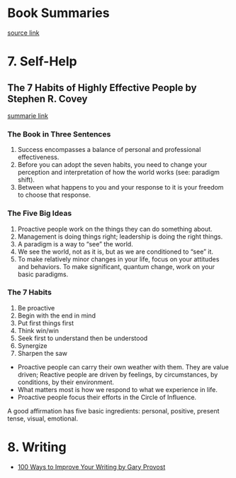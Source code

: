 # Book Summaries
[source link](https://www.samuelthomasdavies.com/book-summaries/)

# 7. Self-Help
## The 7 Habits of Highly Effective People by Stephen R. Covey
[summarie link](https://www.samuelthomasdavies.com/book-summaries/self-help/the-7-habits-of-highly-effective-people/)

### The Book in Three Sentences
1. Success encompasses a balance of personal and professional effectiveness.
2. Before you can adopt the seven habits, you need to change your perception and interpretation of how the world works (see: paradigm shift).
3. Between what happens to you and your response to it is your freedom to choose that response.

### The Five Big Ideas
1. Proactive people work on the things they can do something about.
2. Management is doing things right; leadership is doing the right things.
3. A paradigm is a way to “see” the world.
4. We see the world, not as it is, but as we are conditioned to “see” it.
5. To make relatively minor changes in your life, focus on your attitudes and behaviors. To make significant, quantum change, work on your basic paradigms.

### The 7 Habits
1. Be proactive
2. Begin with the end in mind
3. Put first things first
4. Think win/win
5. Seek first to understand then be understood
6. Synergize
7. Sharpen the saw

- Proactive people can carry their own weather with them. They are value driven; Reactive people are driven by feelings, by circumstances, by conditions, by their environment. 
- What matters most is how we respond to what we experience in life.
- Proactive people focus their efforts in the Circle of Influence.

A good affirmation has five basic ingredients: personal, positive, present tense, visual, emotional.

# 8. Writing
- [100 Ways to Improve Your Writing by Gary Provost](https://www.samuelthomasdavies.com/book-summaries/writing/100-ways-to-improve-your-writing/)
